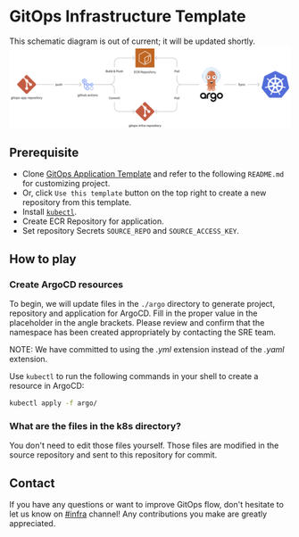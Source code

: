# GitOps Infrastructure Template
This schematic diagram is out of current; it will be updated shortly.
![Workflow](static/workflow.png)

## Prerequisite
- Clone [GitOps Application Template](https://github.com/indentcorp/gitops-app-template) and refer to the following `README.md` for customizing project.
- Or, click `Use this template` button on the top right to create a new repository from this template.
- Install [`kubectl`](https://kubernetes.io/docs/tasks/tools/).
- Create ECR Repository for application.
- Set repository Secrets `SOURCE_REPO` and `SOURCE_ACCESS_KEY`.

## How to play
### Create ArgoCD resources
To begin, we will update files in the `./argo` directory to generate project, repository and application for ArgoCD.
Fill in the proper value in the placeholder in the angle brackets. Please review and confirm that the namespace has been created appropriately by contacting the SRE team.

NOTE: We have committed to using the *.yml* extension instead of the *.yaml* extension.

Use `kubectl` to run the following commands in your shell to create a resource in ArgoCD:
```bash
kubectl apply -f argo/
```

### What are the files in the k8s directory?
You don't need to edit those files yourself. Those files are modified in the source repository and sent to this repository for commit.

## Contact
If you have any questions or want to improve GitOps flow, don't hesitate to let us know on [#infra](https://indentcorp.slack.com/archives/C0177J0C953) channel! Any contributions you make are greatly appreciated.
